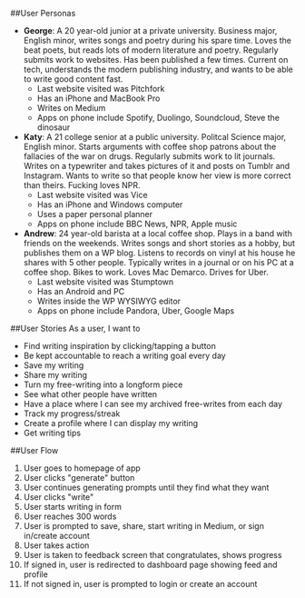 ##User Personas
- **George**: A 20 year-old junior at a private university. Business major, English minor, writes songs and poetry during his spare time. Loves the beat poets, but reads lots of modern literature and poetry. Regularly submits work to websites. Has been published a few times. Current on tech, understands the modern publishing industry, and wants to be able to write good content fast.
    + Last website visited was Pitchfork
    + Has an iPhone and MacBook Pro
    + Writes on Medium
    + Apps on phone include Spotify, Duolingo, Soundcloud, Steve the dinosaur
- **Katy**: A 21 college senior at a public university. Politcal Science major, English minor. Starts arguments with coffee shop patrons about the fallacies of the war on drugs. Regularly submits work to lit journals. Writes on a typewriter and takes pictures of it and posts on Tumblr and Instagram. Wants to write so that people know her view is more correct than theirs. Fucking loves NPR.
    + Last website visited was Vice
    + Has an iPhone and Windows computer
    + Uses a paper personal planner
    + Apps on phone include BBC News, NPR, Apple music
- **Andrew**: 24 year-old barista at a local coffee shop. Plays in a band with friends on the weekends. Writes songs and short stories as a hobby, but publishes them on a WP blog. Listens to records on vinyl at his house he shares with 5 other people. Typically writes in a journal or on his PC at a coffee shop. Bikes to work. Loves Mac Demarco. Drives for Uber.
    + Last website visited was Stumptown
    + Has an Android and PC
    + Writes inside the WP WYSIWYG editor
    + Apps on phone include Pandora, Uber, Google Maps

##User Stories
As a user, I want to
- Find writing inspiration by clicking/tapping a button
- Be kept accountable to reach a writing goal every day
- Save my writing
- Share my writing
- Turn my free-writing into a longform piece
- See what other people have written
- Have a place where I can see my archived free-writes from each day
- Track my progress/streak
- Create a profile where I can display my writing
- Get writing tips

##User Flow
1. User goes to homepage of app
2. User clicks "generate" button
3. User continues generating prompts until they find what they want
4. User clicks "write"
5. User starts writing in form
6. User reaches 300 words
7. User is prompted to save, share, start writing in Medium, or sign in/create account
8. User takes action
9. User is taken to feedback screen that congratulates, shows progress
10. If signed in, user is redirected to dashboard page showing feed and profile
11. If not signed in, user is prompted to login or create an account













